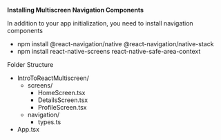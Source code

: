 **Installing Multiscreen Navigation Components**

In addition to your app initialization, you need to install navigation components
* npm install @react-navigation/native @react-navigation/native-stack
* npm install react-native-screens react-native-safe-area-context


Folder Structure

* IntroToReactMultiscreen/
    * screens/
        * HomeScreen.tsx
        * DetailsScreen.tsx
        * ProfileScreen.tsx
   * navigation/
      * types.ts
* App.tsx
